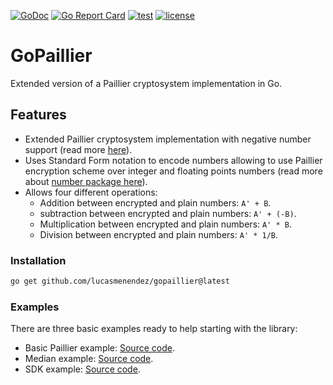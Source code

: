 [![GoDoc](https://godoc.org/github.com/lucasmenendez/gopaillier?status.svg)](https://godoc.org/github.com/lucasmenendez/gopaillier)
[![Go Report Card](https://goreportcard.com/badge/github.com/lucasmenendez/gopaillier)](https://goreportcard.com/report/github.com/lucasmenendez/gopaillier)
[![test](https://github.com/lucasmenendez/gopaillier/workflows/test/badge.svg)](https://github.com/lucasmenendez/gopaillier/actions?query=workflow%3Atest)
[![license](https://img.shields.io/github/license/lucasmenendez/gopaillier)](LICENSE)

# GoPaillier
Extended version of a Paillier cryptosystem implementation in Go. 

## Features
- Extended Paillier cryptosystem implementation with negative number support (read more [here](./pkg/paillier/)).
- Uses Standard Form notation to encode numbers allowing to use Paillier encryption scheme over integer and floating points numbers (read more about [number package here](./pkg/number/number.go)).
- Allows four different operations:
  - Addition between encrypted and plain numbers: `A' + B`.
  - subtraction between encrypted and plain numbers: `A' + (-B)`.
  - Multiplication between encrypted and plain numbers: `A' * B`.
  - Division between encrypted and plain numbers: `A' * 1/B`.

### Installation
```sh
go get github.com/lucasmenendez/gopaillier@latest
```

### Examples
There are three basic examples ready to help starting with the library:
- Basic Paillier example: [Source code](./examples/basic/main.go).
- Median example: [Source code](./examples/median/main.go).
- SDK example: [Source code](./examples/sdk/main.go).